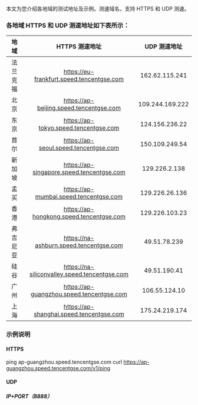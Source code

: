 本文为您介绍各地域的测试地址及示例。测速域名，支持 HTTPS 和 UDP 测速。

### 各地域 HTTPS 和 UDP 测速地址如下表所示：  

|   地域   |                 HTTPS 测速地址                 |   UDP 测速地址   |
| :------: | :-------------------------------------------: | :-------------: |
| 法兰克福 |   https://eu-frankfurt.speed.tencentgse.com   | 162.62.115.241  |
|   北京   |    https://ap-beijing.speed.tencentgse.com    | 109.244.169.222 |
|   东京   |     https://ap-tokyo.speed.tencentgse.com     | 124.156.236.22  |
|   首尔   |     https://ap-seoul.speed.tencentgse.com     | 150.109.249.54  |
|  新加坡  |   https://ap-singapore.speed.tencentgse.com   |  129.226.2.138  |
|   孟买   |    https://ap-mumbai.speed.tencentgse.com     | 129.226.26.136  |
|   香港   |   https://ap-hongkong.speed.tencentgse.com    | 129.226.103.23  |
| 弗吉尼亚 |    https://na-ashburn.speed.tencentgse.com    |  49.51.78.239   |
|   硅谷   | https://na-siliconvalley.speed.tencentgse.com |  49.51.190.41   |
|   广州   |   https://ap-guangzhou.speed.tencentgse.com   |  106.55.124.10  |
|   上海   |   https://ap-shanghai.speed.tencentgse.com    | 175.24.219.174  |

### 示例说明  

#### HTTPS
  ping ap-guangzhou.speed.tencentgse.com
  curl https://ap-guangzhou.speed.tencentgse.com/v1/ping
#### UDP

##### IP+PORT（8888）

